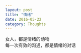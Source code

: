 ```yaml
---
layout: post
title: "情绪"
date: 2016-05-22
category: Thoughts
---
```


女人，都是情绪的动物<br>
每一次有效的沟通，都是情绪的对话